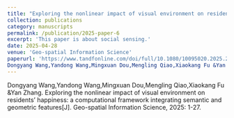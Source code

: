 ```yaml
---
title: "Exploring the nonlinear impact of visual environment on residents happiness: a computational framework integrating semantic and geometric features"
collection: publications
category: manuscripts
permalink: /publication/2025-paper-6
excerpt: 'This paper is about social sensing.'
date: 2025-04-28
venue: 'Geo-spatial Information Science'
paperurl: 'https://www.tandfonline.com/doi/full/10.1080/10095020.2025.2510412?src='
Dongyang Wang,Yandong Wang,Mingxuan Dou,Mengling Qiao,Xiaokang Fu &Yan Zhang. Exploring the nonlinear impact of visual environment on residents happiness: a computational framework integrating semantic and geometric features[J]. Geo-spatial Information Science, 2025: 1-27.
---
```


Dongyang Wang,Yandong Wang,Mingxuan Dou,Mengling Qiao,Xiaokang Fu &Yan Zhang. Exploring the nonlinear impact of visual environment on residents’ happiness: a computational framework integrating semantic and geometric features[J]. Geo-spatial Information Science, 2025: 1-27.